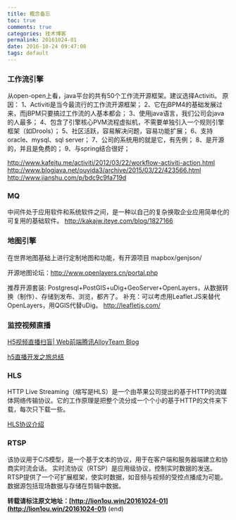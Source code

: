 ```yaml
---
title: 概念备忘
toc: true
comments: true
categories: 技术博客
permalink: 20161024-01
date: 2016-10-24 09:47:08
tags: default
---
```


### 工作流引擎

从open-open上看，java平台的共有50个工作流开源框架。建议选择Activiti。
原因：
1、Activiti是当今最流行的工作流开源框架；
2、它在jBPM4的基础发展过来，而jBPM只要搞过工作流的人基本都会；
3、使用java语言，我们公司会java的人最多；
4、包含了引擎核心PVM流程虚拟机，不需要单独引入一个规则引擎框架（如Drools）；
5、社区活跃，容易解决问题，容易功能扩展；
6、支持oracle、mysql、sql server；
7、公司的系统用的就是它，有先例；
8、是开源的，并且是免费的；
9、与spring结合很好；

http://www.kafeitu.me/activiti/2012/03/22/workflow-activiti-action.html
http://www.blogjava.net/ouyida3/archive/2015/03/22/423566.html
http://www.jianshu.com/p/bdc9c9fa719d

### MQ

中间件处于应用软件和系统软件之间，是一种以自己的复杂换取企业应用简单化的可复用的基础软件。
http://kakajw.iteye.com/blog/1827166


### 地图引擎

在世界地图基础上进行定制地图和功能，有开源项目 mapbox/genjson/

开源地图论坛：http://www.openlayers.cn/portal.php

推荐开源套装: Postgresql+PostGIS+uDig+GeoServer+OpenLayers，从数据转换（制作）、存储到发布、浏览，都齐了。 
补充：可以考虑用Leaflet.JS来替代OpenLayers，用QGIS代替uDig。
http://leafletjs.com/

### 监控视频直播

[H5视频直播扫盲| Web前端腾讯AlloyTeam Blog](http://www.alloyteam.com/2016/05/h5-camera-literacy/)

[h5直播开发之旅总结](http://www.doc00.com/doc/101101f1b)

### HLS

HTTP Live Streaming（缩写是HLS）是一个由苹果公司提出的基于HTTP的流媒体网络传输协议。它的工作原理是把整个流分成一个个小的基于HTTP的文件来下载，每次只下载一些。

[HLS协议介绍](http://www.jianshu.com/p/426425cad08a)

### RTSP 

该协议用于C/S模型，是一个基于文本的协议，用于在客户端和服务器端建立和协商实时流会话。
实时流协议（RTSP）是应用级协议，控制实时数据的发送。RTSP提供了一个可扩展框架，使实时数据，如音频与视频的受控点播成为可能。数据源包括现场数据与存储在剪辑中数据。


**转载请标注原文地址：[http://lion1ou.win/20161024-01](http://lion1ou.win/20161024-01)**
(end)